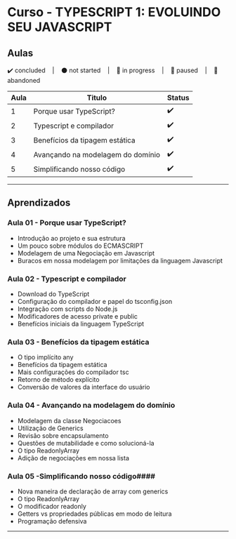# Curso - TYPESCRIPT 1: EVOLUINDO SEU JAVASCRIPT

## Aulas
<p>
  ✔️ concluded &nbsp;&nbsp;&nbsp;|&nbsp;&nbsp;&nbsp;
  ⚫ not started &nbsp;&nbsp;&nbsp;|&nbsp;&nbsp;&nbsp;
  🔵 in progress &nbsp;&nbsp;&nbsp;|&nbsp;&nbsp;&nbsp;
  🔶 paused &nbsp;&nbsp;&nbsp;|&nbsp;&nbsp;&nbsp;
  🔴 abandoned 
</p>

| Aula | Titulo | Status |
| --- | --- | --- |
| 1 | Porque usar TypeScript? | ✔️ |
| 2 | Typescript e compilador | ✔️ |
| 3 | Benefícios da tipagem estática | ✔️ |
| 4 | Avançando na modelagem do domínio | ✔️ |
| 5 | Simplificando nosso código | ✔️ |

---

## Aprendizados

### Aula 01 - Porque usar TypeScript?
<ul>
  <li>Introdução ao projeto e sua estrutura</li>
  <li>Um pouco sobre módulos do ECMASCRIPT</li>
  <li>Modelagem de uma Negociação em Javascript</li>
  <li>Buracos em nossa modelagem por limitações da linguagem Javascript</li>
</ul>

### Aula 02 - Typescript e compilador
<ul>
  <li>Download do TypeScript</li>
  <li>Configuração do compilador e papel do tsconfig.json</li>
  <li>Integração com scripts do Node.js</li>
  <li>Modificadores de acesso private e public</li>
  <li>Benefícios iniciais da linguagem TypeScript </li>
</ul>

### Aula 03 - Benefícios da tipagem estática
<ul>
  <li>O tipo implícito any</li>
  <li>Benefícios da tipagem estática</li>
  <li>Mais configurações do compilador tsc</li>
  <li>Retorno de método explícito</li>
  <li>Conversão de valores da interface do usuário</li>
</ul>

### Aula 04 - Avançando na modelagem do domínio
<ul>
  <li>Modelagem da classe Negociacoes</li>
  <li>Utilização de Generics</li>
  <li>Revisão sobre encapsulamento</li>
  <li>Questões de mutabilidade e como solucioná-la</li>
  <li>O tipo ReadonlyArray</li>
  <li>Adição de negociações em nossa lista</li>
</ul>

### Aula 05 -Simplificando nosso código####
<ul>
  <li>Nova maneira de declaração de array com generics</li>
  <li>O tipo ReadonlyArray</li>
  <li>O modificador readonly</li>
  <li>Getters vs propriedades públicas em modo de leitura</li>
  <li>Programação defensiva</li>
</ul>

---
